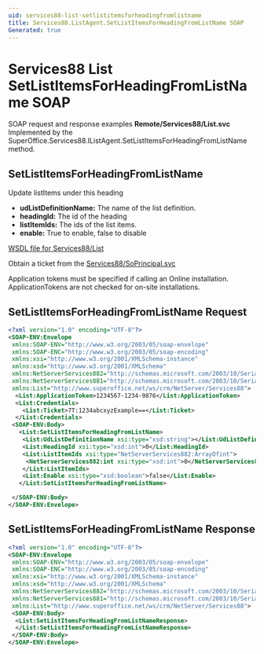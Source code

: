```yaml
---
uid: services88-list-setlistitemsforheadingfromlistname
title: Services88.ListAgent.SetListItemsForHeadingFromListName SOAP
Generated: true
---
```


# Services88 List SetListItemsForHeadingFromListName SOAP

SOAP request and response examples **Remote/Services88/List.svc**
Implemented by the <see cref="M:SuperOffice.Services88.IListAgent.SetListItemsForHeadingFromListName">SuperOffice.Services88.IListAgent.SetListItemsForHeadingFromListName</see> method.

## SetListItemsForHeadingFromListName

Update listItems under this heading

* **udListDefinitionName:** The name of the list definition.
* **headingId:** The id of the heading
* **listItemIds:** The ids of the list items.
* **enable:** True to enable, false to disable



[WSDL file for Services88/List](../Services88-List.md)

Obtain a ticket from the [Services88/SoPrincipal.svc](../SoPrincipal/SoPrincipal.md)

Application tokens must be specified if calling an Online installation. ApplicationTokens are not checked for on-site installations.

## SetListItemsForHeadingFromListName Request

```xml
<?xml version="1.0" encoding="UTF-8"?>
<SOAP-ENV:Envelope
 xmlns:SOAP-ENV="http://www.w3.org/2003/05/soap-envelope"
 xmlns:SOAP-ENC="http://www.w3.org/2003/05/soap-encoding"
 xmlns:xsi="http://www.w3.org/2001/XMLSchema-instance"
 xmlns:xsd="http://www.w3.org/2001/XMLSchema"
 xmlns:NetServerServices882="http://schemas.microsoft.com/2003/10/Serialization/Arrays"
 xmlns:NetServerServices881="http://schemas.microsoft.com/2003/10/Serialization/"
 xmlns:List="http://www.superoffice.net/ws/crm/NetServer/Services88">
  <List:ApplicationToken>1234567-1234-9876</List:ApplicationToken>
  <List:Credentials>
    <List:Ticket>7T:1234abcxyzExample==</List:Ticket>
  </List:Credentials>
 <SOAP-ENV:Body>
   <List:SetListItemsForHeadingFromListName>
    <List:UdListDefinitionName xsi:type="xsd:string"></List:UdListDefinitionName>
    <List:HeadingId xsi:type="xsd:int">0</List:HeadingId>
    <List:ListItemIds xsi:type="NetServerServices882:ArrayOfint">
     <NetServerServices882:int xsi:type="xsd:int">0</NetServerServices882:int>
    </List:ListItemIds>
    <List:Enable xsi:type="xsd:boolean">false</List:Enable>
   </List:SetListItemsForHeadingFromListName>

 </SOAP-ENV:Body>
</SOAP-ENV:Envelope>

```


## SetListItemsForHeadingFromListName Response

```xml
<?xml version="1.0" encoding="UTF-8"?>
<SOAP-ENV:Envelope
 xmlns:SOAP-ENV="http://www.w3.org/2003/05/soap-envelope"
 xmlns:SOAP-ENC="http://www.w3.org/2003/05/soap-encoding"
 xmlns:xsi="http://www.w3.org/2001/XMLSchema-instance"
 xmlns:xsd="http://www.w3.org/2001/XMLSchema"
 xmlns:NetServerServices882="http://schemas.microsoft.com/2003/10/Serialization/Arrays"
 xmlns:NetServerServices881="http://schemas.microsoft.com/2003/10/Serialization/"
 xmlns:List="http://www.superoffice.net/ws/crm/NetServer/Services88">
 <SOAP-ENV:Body>
  <List:SetListItemsForHeadingFromListNameResponse>
  </List:SetListItemsForHeadingFromListNameResponse>
 </SOAP-ENV:Body>
</SOAP-ENV:Envelope>

```

